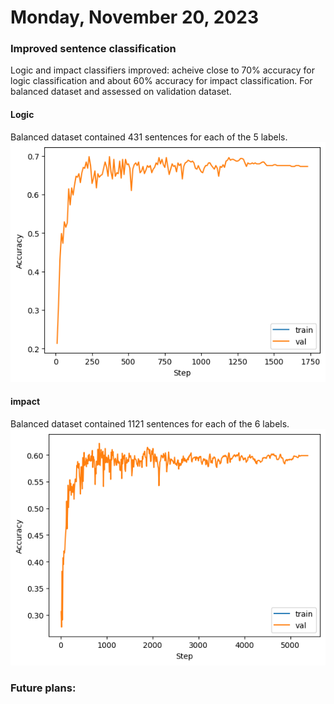 # Monday, November 20, 2023

### Improved sentence classification
Logic and impact classifiers improved: acheive close to 70% accuracy for logic classification and about 60% accuracy for impact classification. For balanced dataset and assessed on validation dataset. 

#### Logic
Balanced dataset contained 431 sentences for each of the 5 labels.
![Alt text](image-2.png)

#### impact
Balanced dataset contained 1121 sentences for each of the 6 labels.
![Alt text](image-1.png)


### Future plans:
